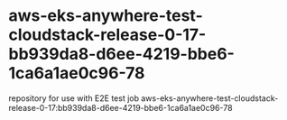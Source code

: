 # aws-eks-anywhere-test-cloudstack-release-0-17-bb939da8-d6ee-4219-bbe6-1ca6a1ae0c96-78
repository for use with E2E test job aws-eks-anywhere-test-cloudstack-release-0-17:bb939da8-d6ee-4219-bbe6-1ca6a1ae0c96-78
